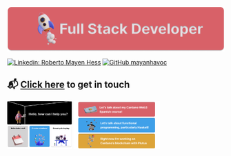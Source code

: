 <img class="hidden" src="./Github-cover-peach-bg-drop-shadow.png"/>

[![Linkedin: Roberto Mayen Hess](https://img.shields.io/badge/-roberto_mayen-blue?style=flat-square&logo=Linkedin&logoColor=white&link=https://www.linkedin.com/in/roberto-mayen-hess/)](https://www.linkedin.com/in/roberto-mayen-hess/)
[![GitHub mayanhavoc](https://img.shields.io/github/followers/mayanhavoc?label=follow&style=social)](https://github.com/mayanhavoc)

## 📬 [Click here](mailto:robertomh@protonmail.com) to get in touch

<img class="services" src="./Github-how-can-I-help.png" width="150px"/>

<img class="interests" src="./Github-interests.png" width="200px"/>

